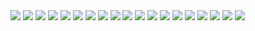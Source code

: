 <img src="Problems/A.png" />  
<img src="Problems/B.png" />  
<img src="Problems/C.png" />  
<img src="Problems/D1.png" />  
<img src="Problems/D2.png" />  
<img src="Problems/E.png" />  
<img src="Problems/F1.png" />  
<img src="Problems/F2.png" />  
<img src="Problems/G1.png" />  
<img src="Problems/G2.png" />  
<img src="Problems/H1.png" />  
<img src="Problems/H2.png" />  
<img src="Problems/I1.png" />  
<img src="Problems/I2.png" />  
<img src="Problems/J.png" />  
<img src="Problems/K.png" />  
<img src="Problems/L1.png" />  
<img src="Problems/L2.png" />  
<img src="Problems/M.png" />  
